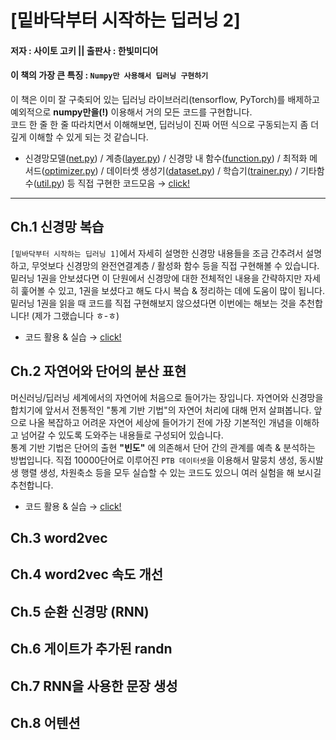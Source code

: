 # [밑바닥부터 시작하는 딥러닝 2]
#### 저자 : 사이토 고키 ||  출판사 : 한빛미디어

#### 이 책의 가장 큰 특징 : `Numpy만 사용해서 딥러닝 구현하기`
이 책은 이미 잘 구축되어 있는 딥러닝 라이브러리(tensorflow, PyTorch)를 배제하고 예외적으로 **numpy만을(!)** 이용해서 거의 모든 코드를 구현합니다.    
코드 한 줄 한 줄 따라치면서 이해해보면, 딥러닝이 진짜 어떤 식으로 구동되는지 좀 더 깊게 이해할 수 있게 되는 것 같습니다.
- 신경망모델([net.py](https://github.com/jeina7/Book_studying/blob/master/02_DeepLearning-from-scratch-2/common/net.py)) / 계층([layer.py](https://github.com/jeina7/Book_studying/blob/master/02_DeepLearning-from-scratch-2/common/layer.py)) / 신경망 내 함수([function.py](https://github.com/jeina7/Book_studying/blob/master/02_DeepLearning-from-scratch-2/common/function.py)) / 최적화 메서드([optimizer.py](https://github.com/jeina7/Book_studying/blob/master/02_DeepLearning-from-scratch-2/common/optimizer.py)) / 데이터셋 생성기([dataset.py](https://github.com/jeina7/Book_studying/blob/master/02_DeepLearning-from-scratch-2/common/dataset.py)) / 학습기([trainer.py](https://github.com/jeina7/Book_studying/blob/master/02_DeepLearning-from-scratch-2/common/trainer.py)) / 기타함수([util.py](https://github.com/jeina7/Book_studying/blob/master/02_DeepLearning-from-scratch-2/common/util.py)) 등 직접 구현한 코드모음 → [click!](https://github.com/jeina7/Book_studying/tree/master/02_DeepLearning-from-scratch-2/common)

---
## Ch.1 신경망 복습
`[밑바닥부터 시작하는 딥러닝 1]`에서 자세히 설명한 신경망 내용들을 조금 간추려서 설명하고, 무엇보다 신경망의 완전연결계층 / 활성화 함수 등을 직접 구현해볼 수 있습니다.  
밑러닝 1권을 안보셨다면 이 단원에서 신경망에 대한 전체적인 내용을 간략하지만 자세히 훑어볼 수 있고, 1권을 보셨다고 해도 다시 복습 & 정리하는 데에 도움이 많이 됩니다. 밑러닝 1권을 읽을 때 코드를 직접 구현해보지 않으셨다면 이번에는 해보는 것을 추천합니다! (제가 그랬습니다 ㅎ-ㅎ)     
- 코드 활용 & 실습 → [click!](https://github.com/jeina7/Book_studying/blob/master/02_DeepLearning-from-scratch-2/%5BChap.1%5D%20Layers%2C%20TwoLayerNet%2C%20Trainer.ipynb)


## Ch.2 자연어와 단어의 분산 표현
머신러닝/딥러닝 세계에서의 자연어에 처음으로 들어가는 장입니다. 자연어와 신경망을 합치기에 앞서서 전통적인 "통계 기반 기법"의 자연어 처리에 대해 먼저 살펴봅니다. 앞으로 나올 복잡하고 어려운 자연어 세상에 들어가기 전에 가장 기본적인 개념을 이해하고 넘어갈 수 있도록 도와주는 내용들로 구성되어 있습니다.     
통계 기반 기법은 단어의 출현 **"빈도"** 에 의존해서 단어 간의 관계를 예측 & 분석하는 방법입니다. 직접 10000단어로 이루어진 `PTB 데이터셋`을 이용해서 말뭉치 생성, 동시발생 행렬 생성, 차원축소 등을 모두 실습할 수 있는 코드도 있으니 여러 실험을 해 보시길 추천합니다.
- 코드 활용 & 실습 → [click!](https://github.com/jeina7/Book_studying/blob/master/02_DeepLearning-from-scratch-2/%5BChap.2%5D%20corpus%2C%20co-occurence%20matrix%2C%20similarity%2C%20ppmi%2C%20visualize_2D.ipynb)

## Ch.3 word2vec

## Ch.4 word2vec 속도 개선

## Ch.5 순환 신경망 (RNN)

## Ch.6 게이트가 추가된 randn

## Ch.7 RNN을 사용한 문장 생성

## Ch.8 어텐션

